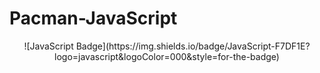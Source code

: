 # Pacman-JavaScript
<p align="center"> ![JavaScript Badge](https://img.shields.io/badge/JavaScript-F7DF1E?logo=javascript&logoColor=000&style=for-the-badge)</p>
